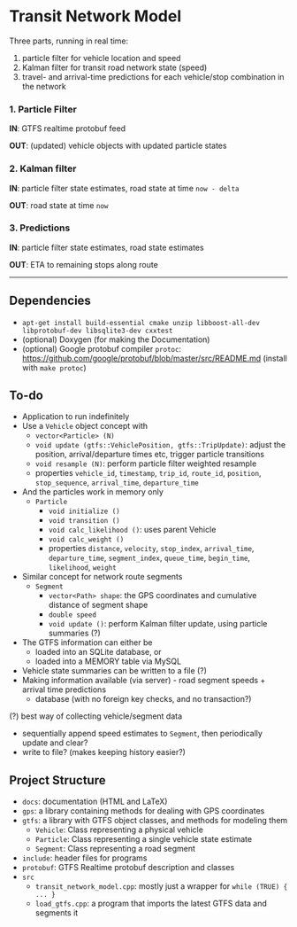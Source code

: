 
# Transit Network Model

Three parts, running in real time:
1. particle filter for vehicle location and speed
2. Kalman filter for transit road network state (speed)
3. travel- and arrival-time predictions for each vehicle/stop combination in the network


### 1. Particle Filter

__IN__: GTFS realtime protobuf feed

__OUT__: (updated) vehicle objects with updated particle states


### 2. Kalman filter

__IN__: particle filter state estimates, road state at time `now - delta`

__OUT__: road state at time `now`

### 3. Predictions

__IN__: particle filter state estimates, road state estimates

__OUT__: ETA to remaining stops along route



****
## Dependencies
- `apt-get install build-essential cmake unzip libboost-all-dev libprotobuf-dev libsqlite3-dev cxxtest`
- (optional) Doxygen (for making the Documentation)
- (optional) Google protobuf compiler `protoc`: https://github.com/google/protobuf/blob/master/src/README.md (install with `make protoc`)


## To-do

- Application to run indefinitely
- Use a `Vehicle` object concept with
  - `vector<Particle> (N)`
  - `void update (gtfs::VehiclePosition, gtfs::TripUpdate)`: adjust the position, arrival/departure times etc, trigger particle transitions
  - `void resample (N)`: perform particle filter weighted resample
  - properties `vehicle_id`, `timestamp`, `trip_id`, `route_id`, `position`, `stop_sequence`, `arrival_time`, `departure_time`
- And the particles work in memory only
  - `Particle`
    - `void initialize ()`
    - `void transition ()`
    - `void calc_likelihood ()`: uses parent Vehicle
    - `void calc_weight ()`
    - properties `distance`, `velocity`, `stop_index`, `arrival_time`, `departure_time`, `segment_index`, `queue_time`, `begin_time`, `likelihood`, `weight`
- Similar concept for network route segments
  - `Segment`
    - `vector<Path> shape`: the GPS coordinates and cumulative distance of segment shape
    - `double speed`
    - `void update ()`: perform Kalman filter update, using particle summaries (?)
- The GTFS information can either be
  - loaded into an SQLite database, or
  - loaded into a MEMORY table via MySQL
- Vehicle state summaries can be written to a file (?)
- Making information available (via server) - road segment speeds + arrival time predictions
  - database (with no foreign key checks, and no transaction?)


(?) best way of collecting vehicle/segment data
- sequentially append speed estimates to `Segment`, then periodically update and clear?
- write to file? (makes keeping history easier?)


## Project Structure

- `docs`: documentation (HTML and LaTeX)
- `gps`: a library containing methods for dealing with GPS coordinates
- `gtfs`: a library with GTFS object classes, and methods for modeling them
    - `Vehicle`: Class representing a physical vehicle
    - `Particle`: Class representing a single vehicle state estimate
    - `Segment`: Class representing a road segment
- `include`: header files for programs
- `protobuf`: GTFS Realtime protobuf description and classes
- `src`
  - `transit_network_model.cpp`: mostly just a wrapper for `while (TRUE) { ... }`
  - `load_gtfs.cpp`: a program that imports the latest GTFS data and segments it
